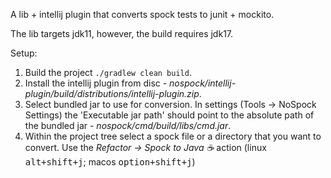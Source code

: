 A lib + intellij plugin that converts spock tests to junit + mockito.

The lib targets jdk11, however, the build requires jdk17.

Setup:
1. Build the project `./gradlew clean build`.
2. Install the intellij plugin from disc - _nospock/intellij-plugin/build/distributions/intellij-plugin.zip_.
3. Select bundled jar to use for conversion. In settings (Tools -> NoSpock Settings) the 'Executable jar path' should point to the absolute path of the bundled jar -  _nospock/cmd/build/libs/cmd.jar_.
4. Within the project tree select a spock file or a directory that you want to convert. Use the _Refactor -> Spock to Java ☕_ action (linux <kbd>alt+shift+j</kbd>; macos <kbd>option+shift+j</kbd>)
